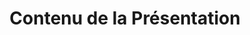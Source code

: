 ---
title: Contenu de la Présentation
type: docs
weight: 30
url: /fr/python-net/presentation-content/
---